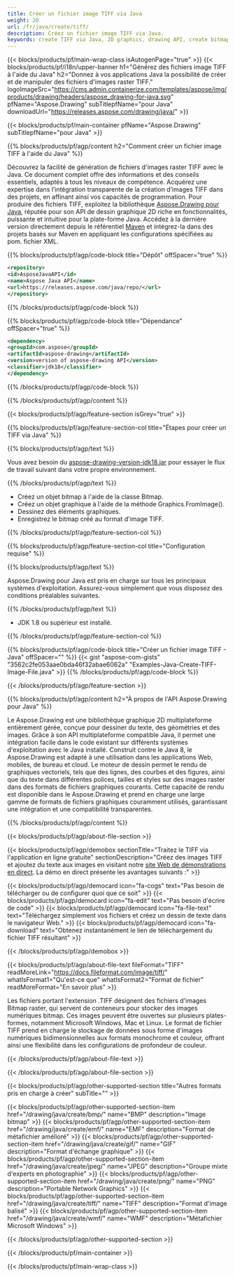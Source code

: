 ```yaml
---
title: Créer un fichier image TIFF via Java
weight: 20
url: /fr/java/create/tiff/
description: Créez un fichier image TIFF via Java.
keywords: create TIFF via Java, 2D graphics, drawing API, create bitmap in Java, Drawing pour Java, save bitmap, save TIFF image, cross-platform 2D graphic library, Bitmap class, vector graphics drawing, draw text, rendering raster images, TIFF image file
---
```


{{< blocks/products/pf/main-wrap-class isAutogenPage="true" >}}
{{< blocks/products/pf/i18n/upper-banner h1="Générez des fichiers image TIFF à l'aide du Java" h2="Donnez à vos applications Java la possibilité de créer et de manipuler des fichiers d'images raster TIFF." logoImageSrc="https://cms.admin.containerize.com/templates/aspose/img/products/drawing/headers/aspose_drawing-for-java.svg" pfName="Aspose.Drawing" subTitlepfName="pour Java" downloadUrl="https://releases.aspose.com/drawing/java/" >}}

{{< blocks/products/pf/main-container pfName="Aspose.Drawing" subTitlepfName="pour Java" >}}


{{% blocks/products/pf/agp/content h2="Comment créer un fichier image TIFF à l'aide du Java" %}}

Découvrez la facilité de génération de fichiers d'images raster TIFF avec le Java. Ce document complet offre des informations et des conseils essentiels, adaptés à tous les niveaux de compétence. Acquérez une expertise dans l’intégration transparente de la création d’images TIFF dans des projets, en affinant ainsi vos capacités de programmation. Pour produire des fichiers TIFF, exploitez la bibliothèque [Aspose.Drawing pour Java](https://products.aspose.com/drawing/java), réputée pour son API de dessin graphique 2D riche en fonctionnalités, puissante et intuitive pour la plate-forme Java. Accédez à la dernière version directement depuis le référentiel [Maven](https://releases.aspose.com/java/repo/com/aspose/aspose-drawing/) et intégrez-la dans des projets basés sur Maven en appliquant les configurations spécifiées au pom. fichier XML.

{{% blocks/products/pf/agp/code-block title="Dépôt" offSpacer="true" %}}

```xml
<repository>
<id>AsposeJavaAPI</id>
<name>Aspose Java API</name>
<url>https://releases.aspose.com/java/repo/</url>
</repository>
```

{{% /blocks/products/pf/agp/code-block %}}

{{% blocks/products/pf/agp/code-block title="Dépendance" offSpacer="true" %}}

```xml
<dependency>
<groupId>com.aspose</groupId>
<artifactId>aspose-drawing</artifactId>
<version>version of aspose-drawing API</version>
<classifier>jdk18</classifier>
</dependency>
```

{{% /blocks/products/pf/agp/code-block %}}

{{% /blocks/products/pf/agp/content %}}


{{< blocks/products/pf/agp/feature-section isGrey="true" >}}

{{% blocks/products/pf/agp/feature-section-col title="Étapes pour créer un TIFF via Java" %}}

{{% blocks/products/pf/agp/text %}}

Vous avez besoin du [aspose-drawing-version-jdk18.jar](https://releases.aspose.com/drawing/java/) pour essayer le flux de travail suivant dans votre propre environnement.

{{% /blocks/products/pf/agp/text %}}

+ Créez un objet bitmap à l'aide de la classe Bitmap.
+ Créez un objet graphique à l'aide de la méthode Graphics.FromImage().
+ Dessinez des éléments graphiques.
+ Enregistrez le bitmap créé au format d'image TIFF.

{{% /blocks/products/pf/agp/feature-section-col %}}

{{% blocks/products/pf/agp/feature-section-col title="Configuration requise" %}}

{{% blocks/products/pf/agp/text %}}

Aspose.Drawing pour Java est pris en charge sur tous les principaux systèmes d'exploitation. Assurez-vous simplement que vous disposez des conditions préalables suivantes.

{{% /blocks/products/pf/agp/text %}}

- JDK 1.8 ou supérieur est installé.

{{% /blocks/products/pf/agp/feature-section-col %}}

{{% blocks/products/pf/agp/code-block title="Créer un fichier image TIFF - Java" offSpacer="" %}}
{{< gist "aspose-com-gists" "3562c2fe053aae0bda46f32abae6062a" "Examples-Java-Create-TIFF-Image-File.java" >}}
{{% /blocks/products/pf/agp/code-block %}}

{{< /blocks/products/pf/agp/feature-section >}}


<!-- aboutfile Starts -->

{{% blocks/products/pf/agp/content h2="À propos de l'API Aspose.Drawing pour Java" %}}

Le Aspose.Drawing est une bibliothèque graphique 2D multiplateforme entièrement gérée, conçue pour dessiner du texte, des géométries et des images. Grâce à son API multiplateforme compatible Java, il permet une intégration facile dans le code existant sur différents systèmes d'exploitation avec le Java installé. Construit contre le Java 8, le Aspose.Drawing est adapté à une utilisation dans les applications Web, mobiles, de bureau et cloud. Le moteur de dessin permet le rendu de graphiques vectoriels, tels que des lignes, des courbes et des figures, ainsi que du texte dans différentes polices, tailles et styles sur des images raster dans des formats de fichiers graphiques courants. Cette capacité de rendu est disponible dans le Aspose.Drawing et prend en charge une large gamme de formats de fichiers graphiques couramment utilisés, garantissant une intégration et une compatibilité transparentes.

{{% /blocks/products/pf/agp/content %}}


{{< blocks/products/pf/agp/about-file-section >}}

{{< blocks/products/pf/agp/demobox sectionTitle="Traitez le TIFF via l'application en ligne gratuite" sectionDescription="Créez des images TIFF et ajoutez du texte aux images en visitant notre [site Web de démonstrations en direct](https://products.aspose.app/drawing). La démo en direct présente les avantages suivants :" >}}

{{< blocks/products/pf/agp/democard icon="fa-cogs" text="Pas besoin de télécharger ou de configurer quoi que ce soit" >}}
{{< blocks/products/pf/agp/democard icon="fa-edit" text="Pas besoin d'écrire de code" >}}
{{< blocks/products/pf/agp/democard icon="fa-file-text" text="Téléchargez simplement vos fichiers et créez un dessin de texte dans le navigateur Web." >}}
{{< blocks/products/pf/agp/democard icon="fa-download" text="Obtenez instantanément le lien de téléchargement du fichier TIFF résultant" >}}

{{< /blocks/products/pf/agp/demobox >}}

{{< blocks/products/pf/agp/about-file-text fileFormat="TIFF" readMoreLink="https://docs.fileformat.com/image/tiff/" whatIsFormat1="Qu'est-ce que" whatIsFormat2="Format de fichier" readMoreFormat="En savoir plus" >}}

Les fichiers portant l'extension .TIFF désignent des fichiers d'images Bitmap raster, qui servent de conteneurs pour stocker des images numériques bitmap. Ces images peuvent être ouvertes sur plusieurs plates-formes, notamment Microsoft Windows, Mac et Linux. Le format de fichier TIFF prend en charge le stockage de données sous forme d'images numériques bidimensionnelles aux formats monochrome et couleur, offrant ainsi une flexibilité dans les configurations de profondeur de couleur.

{{< /blocks/products/pf/agp/about-file-text >}}

{{< /blocks/products/pf/agp/about-file-section >}}

<!-- aboutfile Ends -->


{{< blocks/products/pf/agp/other-supported-section title="Autres formats pris en charge à créer" subTitle="" >}}

{{< blocks/products/pf/agp/other-supported-section-item href="/drawing/java/create/bmp/" name="BMP" description="Image bitmap" >}}
{{< blocks/products/pf/agp/other-supported-section-item href="/drawing/java/create/emf/" name="EMF" description="Format de métafichier amélioré" >}}
{{< blocks/products/pf/agp/other-supported-section-item href="/drawing/java/create/gif/" name="GIF" description="Format d'échange graphique" >}}
{{< blocks/products/pf/agp/other-supported-section-item href="/drawing/java/create/jpeg/" name="JPEG" description="Groupe mixte d'experts en photographie" >}}
{{< blocks/products/pf/agp/other-supported-section-item href="/drawing/java/create/png/" name="PNG" description="Portable Network Graphics" >}}
{{< blocks/products/pf/agp/other-supported-section-item href="/drawing/java/create/tiff/" name="TIFF" description="Format d'image balisé" >}}
{{< blocks/products/pf/agp/other-supported-section-item href="/drawing/java/create/wmf/" name="WMF" description="Métafichier Microsoft Windows" >}}


{{< /blocks/products/pf/agp/other-supported-section >}}

{{< /blocks/products/pf/main-container >}}

{{< /blocks/products/pf/main-wrap-class >}}
